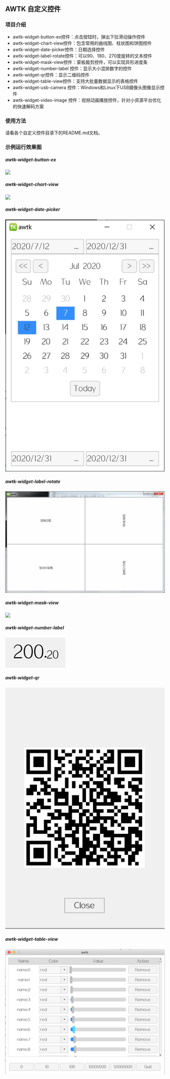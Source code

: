 ## AWTK 自定义控件

### 项目介绍

- awtk-widget-button-ex控件：点击按钮时，弹出下拉滑动操作控件
- awtk-widget-chart-view控件：包含常用的曲线图、柱状图和饼图控件
- awtk-widget-date-picker控件：日期选择控件
- awtk-widget-label-rotate控件：可以90、180、270度旋转的文本控件
- awtk-widget-mask-view控件：蒙板裁剪控件，可以实现异形进度条
- awtk-widget-number-label 控件：显示大小混排数字的控件
- awtk-widget-qr控件：显示二维码控件
- awtk-widget-table-view控件：支持大批量数据显示的表格控件
- awtk-widget-usb-camera 控件：Windows和Linux下USB摄像头图像显示控件
- awtk-widget-video-image 控件：视频动画播放控件，针对小资源平台优化的快速解码方案

### 使用方法

请看各个自定义控件目录下的README.md文档。

### 示例运行效果图

##### awtk-widget-button-ex

![](awtk-widget-button-ex\docs\ui.png)

##### awtk-widget-chart-view

![](awtk-widget-chart-view\docs\曲线图.png)

##### awtk-widget-date-picker

![](awtk-widget-date-picker\docs\images\ui.jpg)

##### awtk-widget-label-rotate

![](awtk-widget-label-rotate\docs\images\ui.jpg)

##### awtk-widget-mask-view

![](awtk-widget-mask-view\docs\image\mask_view.png)

##### awtk-widget-number-label

![](awtk-widget-number-label\docs\images\ui.jpg)

##### awtk-widget-qr

![](awtk-widget-qr\docs\images\demo.png)

##### awtk-widget-table-view

![](awtk-widget-table-view\docs\images\ui.png)